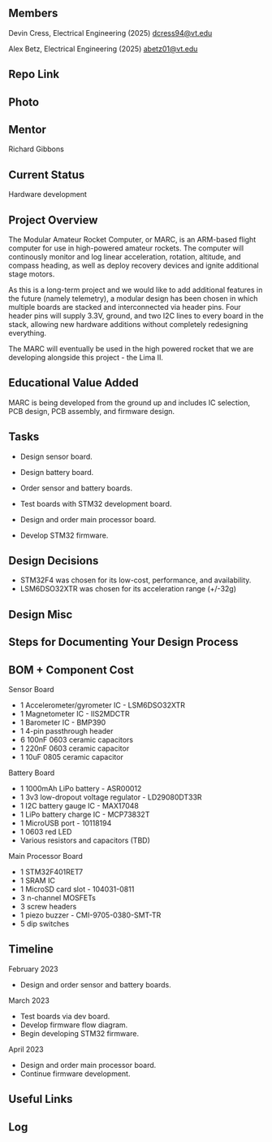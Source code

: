 ## Members
Devin Cress, Electrical Engineering (2025)
dcress94@vt.edu

Alex Betz, Electrical Engineering (2025)
abetz01@vt.edu

## Repo Link

## Photo


## Mentor
Richard Gibbons

## Current Status
Hardware development

## Project Overview

The Modular Amateur Rocket Computer, or MARC, is an ARM-based flight computer for use in high-powered amateur rockets. The computer will continously monitor and log linear acceleration, rotation, altitude, and compass heading, as well as deploy recovery devices and ignite additional stage motors.

As this is a long-term project and we would like to add additional features in the future (namely telemetry), a modular design has been chosen in which multiple boards are stacked and interconnected via header pins. Four header pins will supply 3.3V, ground, and two I2C lines to every board in the stack, allowing new hardware additions without completely redesigning everything.

The MARC will eventually be used in the high powered rocket that we are developing alongside this project - the Lima II.

## Educational Value Added

MARC is being developed from the ground up and includes IC selection, PCB design, PCB assembly, and firmware design.

## Tasks

- Design sensor board.
- Design battery board.
- Order sensor and battery boards.
- Test boards with STM32 development board.

- Design and order main processor board.
- Develop STM32 firmware.

## Design Decisions

- STM32F4 was chosen for its low-cost, performance, and availability.
- LSM6DSO32XTR was chosen for its acceleration range (+/-32g)

## Design Misc



## Steps for Documenting Your Design Process



## BOM + Component Cost
Sensor Board
- 1 Accelerometer/gyrometer IC - LSM6DSO32XTR
- 1 Magnetometer IC - IIS2MDCTR
- 1 Barometer IC - BMP390
- 1 4-pin passthrough header
- 6 100nF 0603 ceramic capacitors
- 1 220nF 0603 ceramic capacitor
- 1 10uF 0805 ceramic capacitor

Battery Board
- 1 1000mAh LiPo battery - ASR00012
- 1 3v3 low-dropout voltage regulator - LD29080DT33R
- 1 I2C battery gauge IC - MAX17048
- 1 LiPo battery charge IC - MCP73832T
- 1 MicroUSB port - 10118194
- 1 0603 red LED
- Various resistors and capacitors (TBD)

Main Processor Board
- 1 STM32F401RET7
- 1 SRAM IC
- 1 MicroSD card slot - 104031-0811
- 3 n-channel MOSFETs
- 3 screw headers
- 1 piezo buzzer - CMI-9705-0380-SMT-TR
- 5 dip switches

## Timeline

February 2023
- Design and order sensor and battery boards.

March 2023
- Test boards via dev board.
- Develop firmware flow diagram.
- Begin developing STM32 firmware.

April 2023
- Design and order main processor board.
- Continue firmware development.

## Useful Links



## Log

